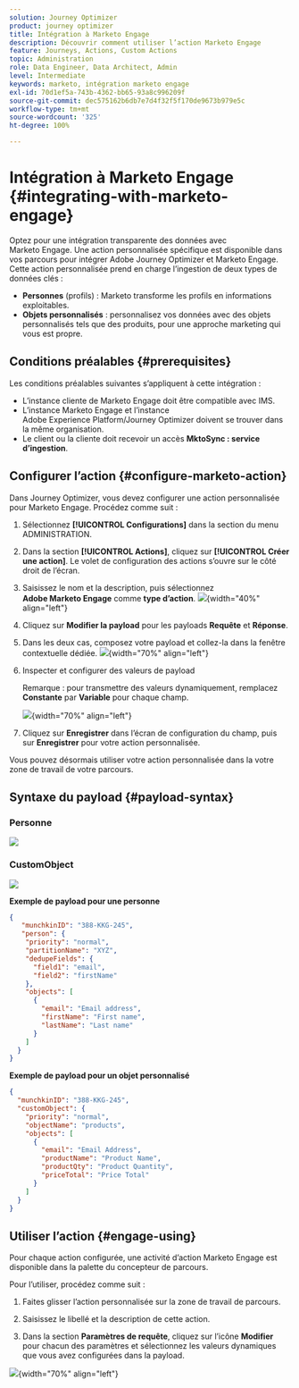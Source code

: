 ```yaml
---
solution: Journey Optimizer
product: journey optimizer
title: Intégration à Marketo Engage
description: Découvrir comment utiliser l’action Marketo Engage
feature: Journeys, Actions, Custom Actions
topic: Administration
role: Data Engineer, Data Architect, Admin
level: Intermediate
keywords: marketo, intégration marketo engage
exl-id: 70d1ef5a-743b-4362-bb65-93a8c996209f
source-git-commit: dec575162b6db7e7d4f32f5f170de9673b979e5c
workflow-type: tm+mt
source-wordcount: '325'
ht-degree: 100%

---
```


# Intégration à Marketo Engage {#integrating-with-marketo-engage}

Optez pour une intégration transparente des données avec Marketo Engage. Une action personnalisée spécifique est disponible dans vos parcours pour intégrer Adobe Journey Optimizer et Marketo Engage. Cette action personnalisée prend en charge l’ingestion de deux types de données clés :

* **Personnes** (profils) : Marketo transforme les profils en informations exploitables.
* **Objets personnalisés** : personnalisez vos données avec des objets personnalisés tels que des produits, pour une approche marketing qui vous est propre.

## Conditions préalables {#prerequisites}

Les conditions préalables suivantes s’appliquent à cette intégration :

* L’instance cliente de Marketo Engage doit être compatible avec IMS.
* L’instance Marketo Engage et l’instance Adobe Experience Platform/Journey Optimizer doivent se trouver dans la même organisation.
* Le client ou la cliente doit recevoir un accès **MktoSync : service d’ingestion**.

## Configurer l’action {#configure-marketo-action}


Dans Journey Optimizer, vous devez configurer une action personnalisée pour Marketo Engage. Procédez comme suit :

1. Sélectionnez **[!UICONTROL Configurations]** dans la section du menu ADMINISTRATION.
1. Dans la section **[!UICONTROL Actions]**, cliquez sur **[!UICONTROL Créer une action]**. Le volet de configuration des actions s’ouvre sur le côté droit de l’écran.
1. Saisissez le nom et la description, puis sélectionnez **Adobe Marketo Engage** comme **type d’action**.
   ![](assets/engage-customaction-creation.png){width="40%" align="left"}
1. Cliquez sur **Modifier la payload** pour les payloads **Requête** et **Réponse**.
1. Dans les deux cas, composez votre payload et collez-la dans la fenêtre contextuelle dédiée.
   ![](assets/engage-customaction-payload.png){width="70%" align="left"}
1. Inspecter et configurer des valeurs de payload

   Remarque : pour transmettre des valeurs dynamiquement, remplacez **Constante** par **Variable** pour chaque champ.

   ![](assets/engage-customaction-payload-fields.png){width="70%" align="left"}

1. Cliquez sur **Enregistrer** dans l’écran de configuration du champ, puis sur **Enregistrer** pour votre action personnalisée.

Vous pouvez désormais utiliser votre action personnalisée dans la votre zone de travail de votre parcours.

## Syntaxe du payload {#payload-syntax}

### Personne

![](assets/payload-person.png)

### CustomObject

![](assets/payload-customobject.png)


**Exemple de payload pour une personne**

```json
{
   "munchkinID": "388-KKG-245",  
   "person": {
    "priority": "normal",
    "partitionName": "XYZ",
    "dedupeFields": {
      "field1": "email",
      "field2": "firstName"
    },
    "objects": [
      {
        "email": "Email address",
        "firstName": "First name",
        "lastName": "Last name"
      }
    ]
  }
}
```

**Exemple de payload pour un objet personnalisé**

```json
{
  "munchkinID": "388-KKG-245", 
  "customObject": {
    "priority": "normal",
    "objectName": "products",
    "objects": [
      {
        "email": "Email Address",
        "productName": "Product Name",
        "productQty": "Product Quantity",
        "priceTotal": "Price Total"
      }
    ]
  }
}
```


## Utiliser l’action {#engage-using}

Pour chaque action configurée, une activité d’action Marketo Engage est disponible dans la palette du concepteur de parcours.

Pour l’utiliser, procédez comme suit :

1. Faites glisser l’action personnalisée sur la zone de travail de parcours.

1. Saisissez le libellé et la description de cette action.

1. Dans la section **Paramètres de requête**, cliquez sur l’icône **Modifier** pour chacun des paramètres et sélectionnez les valeurs dynamiques que vous avez configurées dans la payload.

![](assets/engage-use-canvas.png){width="70%" align="left"}
